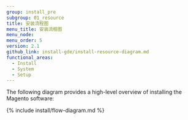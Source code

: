 ```yaml
---
group: install_pre
subgroup: 01_resource
title: 安装流程图
menu_title: 安装流程图
menu_node:
menu_order: 5
version: 2.1
github_link: install-gde/install-resource-diagram.md
functional_areas:
  - Install
  - System
  - Setup
---
```


The following diagram provides a high-level overview of installing the Magento software:

{% include install/flow-diagram.md %}


